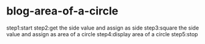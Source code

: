 # blog-area-of-a-circle
step1:start
step2:get the side value and assign        as side
step3:square the side value and            assign as area of a circle
step4:display area of a circle
step5:stop
